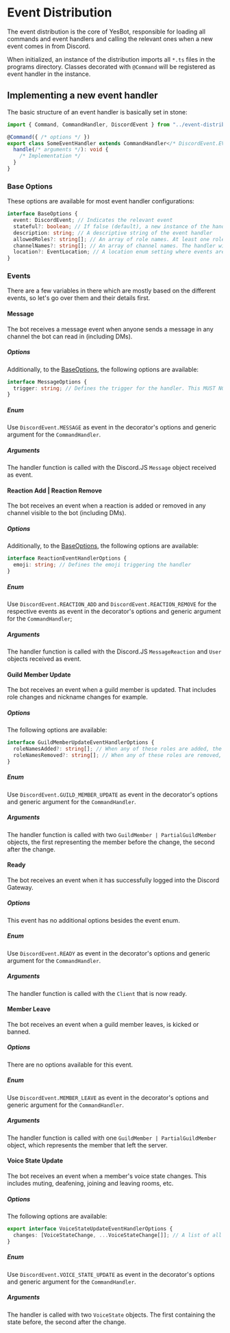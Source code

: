# Event Distribution

The event distribution is the core of YesBot, responsible for loading all commands and event handlers and calling the
relevant ones when a new event comes in from Discord.

When initialized, an instance of the distribution imports all `*.ts` files in the programs directory. Classes decorated
with `@Command` will be registered as event handler in the instance.

## Implementing a new event handler

The basic structure of an event handler is basically set in stone:

```ts
import { Command, CommandHandler, DiscordEvent } from "../event-distribution";

@Command({ /* options */ })
export class SomeEventHandler extends CommandHandler</* DiscordEvent.EVENT_NAME */> {
  handle(/* arguments */): void {
    /* Implementation */
  }
}
```

### Base Options

These options are available for most event handler configurations:

```ts
interface BaseOptions {
  event: DiscordEvent; // Indicates the relevant event
  stateful?: boolean; // If false (default), a new instance of the handler class is created for each event, otherwise an instance is available as singleton for the lifetime of the bot 
  description: string; // A descriptive string of the event handler
  allowedRoles?: string[]; // An array of role names. At least one role listed is required to run the handler.
  channelNames?: string[]; // An array of channel names. The handler will only be called when the event occured in one of the channels listed.
  location?: EventLocation; // A location enum setting where events are accepted. The default is EventLocation.SERVER if channelNames or allowedRoles is non-empty, EventLocation.ANYWHERE otherwise.
}
```

### Events

There are a few variables in there which are mostly based on the different events, so let's go over them and their
details first.

#### Message

The bot receives a message event when anyone sends a message in any channel the bot can read in (including DMs).

##### Options

Additionally, to the [BaseOptions](#base-options), the following options are available:

```ts
interface MessageOptions {
  trigger: string; // Defines the trigger for the handler. This MUST NOT contain spaces, since the distribution instance looks up the handler by first word (split by space).
}
```

##### Enum

Use `DiscordEvent.MESSAGE` as event in the decorator's options and generic argument for the `CommandHandler`.

##### Arguments

The handler function is called with the Discord.JS `Message` object received as event.

#### Reaction Add | Reaction Remove

The bot receives an event when a reaction is added or removed in any channel visible to the bot (including DMs).

##### Options

Additionally, to the [BaseOptions](#base-options), the following options are available:

```ts
interface ReactionEventHandlerOptions {
  emoji: string; // Defines the emoji triggering the handler
}
```

##### Enum

Use `DiscordEvent.REACTION_ADD` and `DiscordEvent.REACTION_REMOVE` for the respective events as event in the decorator's
options and generic argument for the `CommandHandler`;

##### Arguments

The handler function is called with the Discord.JS `MessageReaction` and `User` objects received as event.

#### Guild Member Update

The bot receives an event when a guild member is updated. That includes role changes and nickname changes for example.

##### Options

The following options are available:

```ts
interface GuildMemberUpdateEventHandlerOptions {
  roleNamesAdded?: string[]; // When any of these roles are added, the handler is called
  roleNamesRemoved?: string[]; // When any of these roles are removed, the handler is called
}
```

##### Enum

Use `DiscordEvent.GUILD_MEMBER_UPDATE` as event in the decorator's options and generic argument for the `CommandHandler`.

##### Arguments

The handler function is called with two `GuildMember | PartialGuildMember` objects, the first representing the member before the change, the second after the change.

#### Ready

The bot receives an event when it has successfully logged into the Discord Gateway.

##### Options

This event has no additional options besides the event enum.

##### Enum

Use `DiscordEvent.READY` as event in the decorator's options and generic argument for the `CommandHandler`.

##### Arguments

The handler function is called with the `Client` that is now ready.
#### Member Leave

The bot receives an event when a guild member leaves, is kicked or banned.

##### Options

There are no options available for this event.

##### Enum

Use `DiscordEvent.MEMBER_LEAVE` as event in the decorator's options and generic argument for the `CommandHandler`.

##### Arguments

The handler function is called with one `GuildMember | PartialGuildMember` object, which represents the member that left the server.

#### Voice State Update

The bot receives an event when a member's voice state changes. This includes muting, deafening, joining and leaving rooms, etc.

##### Options

The following options are available:

```ts
export interface VoiceStateUpdateEventHandlerOptions {
  changes: [VoiceStateChange, ...VoiceStateChange[]]; // A list of all changes that should trigger the handler
}
```

##### Enum

Use `DiscordEvent.VOICE_STATE_UPDATE` as event in the decorator's options and generic argument for the `CommandHandler`.

##### Arguments

The handler is called with two `VoiceState` objects. The first containing the state before, the second after the change.
